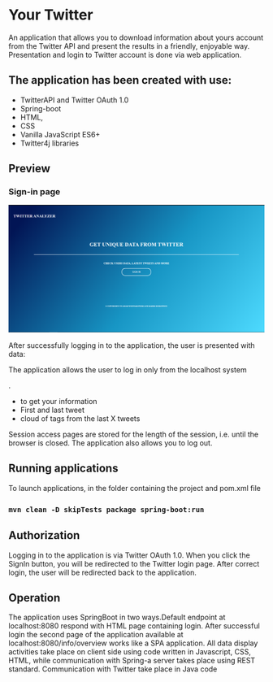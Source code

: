 # Your Twitter 

An application that allows you to download information about yours account from the Twitter API and present the results in a friendly, enjoyable way. <br>
Presentation and login to Twitter account is done via web application. 

## The application has been created with use:

- TwitterAPI and Twitter OAuth 1.0
- Spring-boot
- HTML, 
- CSS
- Vanilla JavaScript ES6+
- Twitter4j libraries

## Preview

### Sign-in page
![Sign In page](img/sign_page.PNG)

<p> After successfully logging in to the application, the user is presented with data:</p>
<p>The application allows the user to log in only from the localhost system</p>.
<ul>
<li>to get your information</li>
<li>First and last tweet</li>
<li>cloud of tags from the last X tweets</li>
</ul>
<p>Session access pages are stored for the length of the session, i.e. until the browser is closed. 
The application also allows you to log out.
</p>

## Running applications
To launch applications, in the folder containing the project and pom.xml file

### `mvn clean -D skipTests package spring-boot:run`

## Authorization

Logging in to the application is via Twitter OAuth 1.0. When you click the SignIn button, you will be redirected to the Twitter login page. After correct login, the user will be redirected back to the application.

## Operation

The application uses SpringBoot in two ways.Default endpoint at localhost:8080 respond with HTML page containing login. After successful login the second page of the application available at localhost:8080/info/overview works like a SPA application.  All data display activities take place on client side using code written in Javascript, CSS, HTML, while communication with Spring-a server takes place using REST standard. Communication with Twitter take place in Java code

